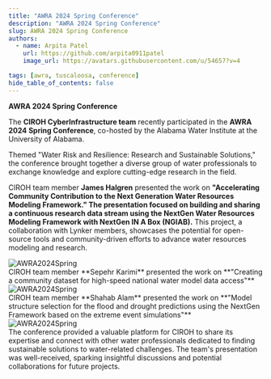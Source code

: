 ```yaml
---
title: "AWRA 2024 Spring Conference"
description: "AWRA 2024 Spring Conference"
slug: AWRA 2024 Spring Conference
authors:
  - name: Arpita Patel
    url: https://github.com/arpita0911patel
    image_url: https://avatars.githubusercontent.com/u/54657?v=4

tags: [awra, tuscaloosa, conference]
hide_table_of_contents: false
---
```


**AWRA 2024 Spring Conference**


The **CIROH CyberInfrastructure team** recently participated in the **AWRA 2024 Spring Conference**, co-hosted by the Alabama Water Institute at the University of Alabama.

Themed "Water Risk and Resilience: Research and Sustainable Solutions," the conference brought together a diverse group of water professionals to exchange knowledge and explore cutting-edge research in the field.

CIROH team member **James Halgren** presented the work on **"Accelerating Community Contribution to the Next Generation Water Resources Modeling Framework." The presentation focused on building and sharing a continuous research data stream using the NextGen Water Resources Modeling Framework with NextGen IN A Box (NGIAB).** This project, a collaboration with Lynker members, showcases the potential for open-source tools and community-driven efforts to advance water resources modeling and research.
 <div className="hero-image" style={{ textAlign: 'center' }}>
        <img src="/img/awra2024.jpeg" alt="AWRA2024Spring" style={{ width: '80%' }} />
</div>
CIROH team member **Sepehr Karimi** presented the work on **"Creating a community dataset for high-speed national water model data access"**
 <div className="hero-image" style={{ textAlign: 'center' }}>
        <img src="/img/awra2024-2.png" alt="AWRA2024Spring" style={{ width: '80%' }} />
</div>
CIROH team member **Shahab Alam** presented the work on **"Model structure selection for the flood and drought predictions using the NextGen Framework based on the extreme event simulations"**
 <div className="hero-image" style={{ textAlign: 'center' }}>
        <img src="/img/awra2024-3.png" alt="AWRA2024Spring" style={{ width: '80%' }} />
</div>
The conference provided a valuable platform for CIROH to share its expertise and connect with other water professionals dedicated to finding sustainable solutions to water-related challenges. The team's presentation was well-received, sparking insightful discussions and potential collaborations for future projects.